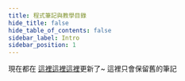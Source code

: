 ```yaml
---
title: 程式筆記與教學目錄
hide_title: false
hide_table_of_contents: false
sidebar_label: Intro
sidebar_position: 1
---
```


現在都在 <a target="_blank" rel="noopener noreferrer" href="https://wei-docusaurus-vercel.vercel.app/">這裡這裡這裡</a>更新了~ 這裡只會保留舊的筆記
